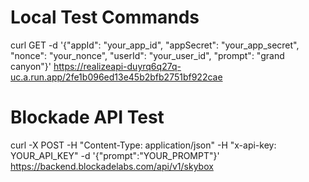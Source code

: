 # Local Test Commands

curl GET -d '{"appId": "your_app_id", "appSecret": "your_app_secret", "nonce": "your_nonce", "userId": "your_user_id", "prompt": "grand canyon"}' https://realizeapi-duyrq6q27q-uc.a.run.app/2fe1b096ed13e45b2bfb2751bf922cae

# Blockade API Test
curl -X POST -H "Content-Type: application/json" -H "x-api-key: YOUR_API_KEY" -d '{"prompt":"YOUR_PROMPT"}' https://backend.blockadelabs.com/api/v1/skybox
